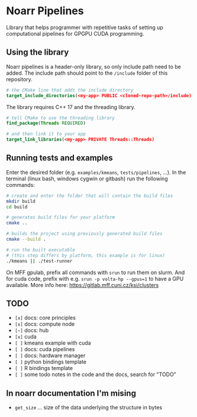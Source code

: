 # Noarr Pipelines

Library that helps programmer with repetitive tasks of setting up computational pipelines for GPGPU CUDA programming.


## Using the library

Noarr pipelines is a header-only library, so only include path need to be added. The include path should point to the `/include` folder of this repository.

```cmake
# the CMake line that adds the include directory
target_include_directories(<my-app> PUBLIC <cloned-repo-path>/include)
```

The library requires C++ 17 and the threading library.

```cmake
# tell CMake to use the threading library
find_package(Threads REQUIRED)

# and then link it to your app
target_link_libraries(<my-app> PRIVATE Threads::Threads)
```


## Running tests and examples

Enter the desired folder (e.g. `examples/kmeans`, `tests/pipelines`, ...). In the terminal (linux bash, windows cygwin or gitbash) run the following commands:

```sh
# create and enter the folder that will contain the build files
mkdir build
cd build

# generates build files for your platform
cmake ..

# builds the project using previously generated build files
cmake --build .

# run the built executable
# (this step differs by platform, this example is for linux)
./kmeans || ./test-runner
```

On MFF gpulab, prefix all commands with `srun` to run them on slurm. And for
cuda code, prefix with e.g. `srun -p volta-hp --gpus=1` to have a GPU available.
More info here: https://gitlab.mff.cuni.cz/ksi/clusters


## TODO

- `[x]` docs: core principles
- `[x]` docs: compute node
- `[~]` docs: hub
- `[x]` cuda
- `[ ]` kmeans example with cuda
- `[ ]` docs: cuda pipelines
- `[ ]` docs: hardware manager
- `[ ]` python bindings template
- `[ ]` R bindings template
- `[ ]` some todo notes in the code and the docs, search for "TODO"


## In noarr documentation I'm mising

- `get_size` ... size of the data underlying the structure in bytes

